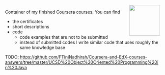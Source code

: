 <img src="https://upload.wikimedia.org/wikipedia/commons/9/97/Coursera-Logo_600x600.svg" style="float:right;width:100px;height:100px;">

Container of my finished Coursera courses. You can find
- the certificates
- short descriptions
- code 
  - code examples that are not to be submitted
  - instead of submitted codes I write similar code that uses roughly the same knowledge base

TODO: https://github.com/FTiniNadhirah/Coursera-and-EdX-courses-answers/tree/master/UCSD%20Object%20Oriented%20Programming%20in%20Java
